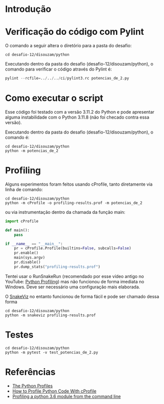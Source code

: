 # Introdução


# Verificação do código com Pylint

O comando a seguir altera o diretório para a pasta do desafio:

```shell
cd desafio-12/disouzam/python
```

Executando dentro da pasta do desafio (desafio-12/disouzam/python), o comando para verificar o
código através do Pylint é:

```python
pylint --rcfile=../../../ci/pylint3.rc potencias_de_2.py
```

# Como executar o script

Esse código foi testado com a versão 3.11.2 do Python e pode apresentar alguma instabilidade com
o Python 3.11.8 (não foi checado contra essa versão).

Executando dentro da pasta do desafio (desafio-12/disouzam/python), o comando é:

```shell
cd desafio-12/disouzam/python
python -m potencias_de_2
```

# Profiling

Alguns experimentos foram feitos usando cProfile, tanto diretamente via linha de comando:

```shell
cd desafio-12/disouzam/python
python -m cProfile -o profiling-results.prof -m potencias_de_2
```

ou via instrumentação dentro da chamada da função main:

```python
import cProfile

def main():
    pass

if __name__ == "__main__":
    pr = cProfile.Profile(builtins=False, subcalls=False)
    pr.enable()
    main(sys.argv)
    pr.disable()
    pr.dump_stats("profiling-results.prof")
```

Tentei usar o RunSnakeRun (recomendado por esse vídeo antigo no YouTube: [Python Profiling](https://www.youtube.com/watch?v=QJwVYlDzAXs)) mas não funcionou de forma imediata no Windows. Deve ser necessário uma configuração mais elaborada.

O [SnakeViz](https://github.com/jiffyclub/snakeviz) no entanto funcionou de forma fácil e pode ser chamado dessa forma

```shell
cd desafio-12/disouzam/python
python -m snakeviz profiling-results.prof
```

# Testes

```shell
cd desafio-12/disouzam/python
python -m pytest -v test_potencias_de_2.py
```

# Referências
- [The Python Profiles](https://docs.python.org/3/library/profile.html#introduction-to-the-profilers)
- [How to Profile Python Code With cProfile](https://www.turing.com/kb/python-code-with-cprofile)
- [Profiling a python 3.6 module from the command line](https://stackoverflow.com/questions/54465048/profiling-a-python-3-6-module-from-the-command-line)